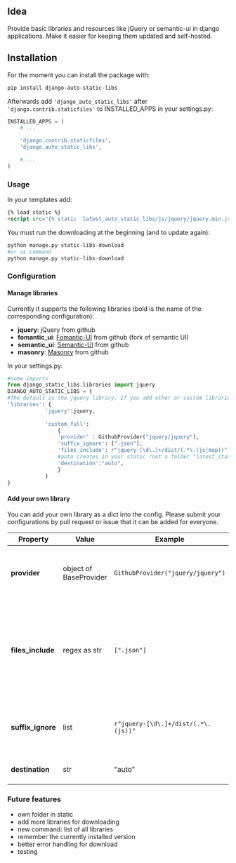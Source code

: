 ## Idea

Provide basic libraries and resources like jQuery or semantic-ui in django applications. Make it easier for keeping them updated and self-hosted. 

## Installation

For the moment you can install the package with:

```bash
pip install django-auto-static-libs
```

Afterwards add ``'django_auto_static_libs'`` after ``'django.contrib.staticfiles'`` to INSTALLED_APPS in
your settings.py:
```python
INSTALLED_APPS = (
    # ...

    'django.contrib.staticfiles',
    'django_auto_static_libs',

    # ...
)
```

### Usage

In your templates add:
```html
{% load static %}
<script src="{% static 'latest_auto_static_libs/js/jquery/jquery.min.js' %}" type="text/javascript"></script>
```

You must run the downloading at the beginning (and to update again):
```python
python manage.py static-libs-download
#or as command
python manage.py static-libs-download
```

### Configuration

#### Manage libraries
Currently it supports the following libraries (bold is the name of the corresponding configuration):

* **jquery**: jQuery from github
* **fomantic_ui**: [Fomantic-UI](https://fomantic-ui.com/) from github (fork of semantic UI)
* **semantic_ui**: [Semantic-UI](https://semantic-ui.com/) from github
* **masonry**: [Masonry](https://masonry.desandro.com/) from github

In your settings.py:
```python
#some imports
from django_static_libs.libraries import jquery
DJANGO_AUTO_STATIC_LIBS = {
#The default is the jquery library. If you add other or custom libraries it will replace the default. it need always to be a dict, the key represents your folder and will be needed for the static import
'libraries': { 
            'jquery':jquery,
            
            'custom_full':
                {
                'provider' : GithubProvider("jquery/jquery"),
			    'suffix_ignore': [".json"],
			    'files_include': r"jquery-[\d\.]+/dist/(.*\.(js|map))",
			    #auto creates in your static root a folder "latest_static_libs". If you change this default path be careful in the templates
			    'destination':"auto",
                }
            }
}
```
#### Add your own library

You can add your own library as a dict into the config. Please submit your configurations by pull request or issue that it can be added for everyone.

| Property      | Value                  | Example                                 | Description                                                                                            |
|---------------|------------------------|-----------------------------------------|--------------------------------------------------------------------------------------------------------|
| **provider**    | object of BaseProvider | ```GithubProvider("jquery/jquery")```   | Take github class as example, it gives access to the files                                             |
| **files_include** | regex as str           | ```[".json"]```                         | regex to include file or dir when extracting / downloading (the first matching group defines the path of folder) |
| **suffix_ignore** | list                   | ```r"jquery-[\d\.]+/dist/(.*\.(js))"``` | list of suffixes to exclude when extracting / downloading                                              |
| **destination** | str                    | "auto"                                    | Future releases to define path                                                                         |

### Future features

* own folder in static
* add more libraries for downloading
* new command: list of all libraries
* remember the currently installed version
* better error handling for download
* testing
